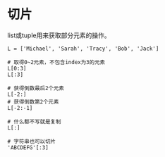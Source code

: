 # 切片   

list或tuple用来获取部分元素的操作。  

```PY 
L = ['Michael', 'Sarah', 'Tracy', 'Bob', 'Jack']

# 取得0~2元素，不包含index为3的元素
L[0:3]
L[:3]

# 获得倒数最后2个元素
L[-2:]
# 获得倒数第2个元素
L[-2:-1]

# 什么都不写就是复制
L[:]

# 字符串也可以切片
'ABCDEFG'[:3]

```